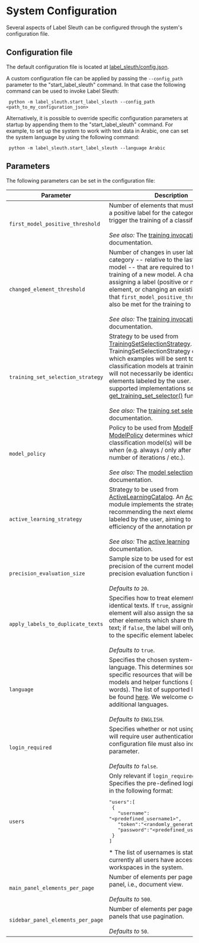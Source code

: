 # System Configuration

Several aspects of Label Sleuth can be configured through the system's configuration file.

## Configuration file

The default configuration file is located at [label_sleuth/config.json](https://github.com/label-sleuth/label-sleuth/blob/main/label_sleuth/config.json).

A custom configuration file can be applied by passing the `--config_path` parameter to the "start_label_sleuth" command. In that case the following command can be used to invoke Label Sleuth:

```
 python -m label_sleuth.start_label_sleuth --config_path <path_to_my_configuration_json>
```

Alternatively, it is possible to override specific configuration parameters at startup by appending them to the "start_label_sleuth" command. For example, to set up the system to work with text data in Arabic, one can set the system language by using the following command:

```
 python -m label_sleuth.start_label_sleuth --language Arabic
```


## Parameters

The following parameters can be set in the configuration file:

| Parameter | Description |
|-----------|-------------|
| `first_model_positive_threshold`  | Number of elements that must be assigned a positive label for the category in order to trigger the training of a classification model. <br /> <br /> _See also:_ The [training invocation](model_training.md#training-invocation) documentation. |
| `changed_element_threshold`       | Number of changes in user labels for the category -- relative to the last trained model -- that are required to trigger the training of a new model. A change can be a assigning a label (positive or negative) to an element, or changing an existing label. Note that `first_model_positive_threshold` must also be met for the training to be triggered. <br /> <br /> _See also:_ The [training invocation](model_training.md#training-invocation) documentation. |
| `training_set_selection_strategy` | Strategy to be used from [TrainingSetSelectionStrategy](https://github.com/label-sleuth/label-sleuth/blob/main/label_sleuth/training_set_selector/train_set_selector_api.py). A TrainingSetSelectionStrategy determines which examples will be sent to the classification models at training time - these will not necessarily be identical to the set of elements labeled by the user. For currently supported implementations see the [get_training_set_selector()](https://github.com/label-sleuth/label-sleuth/blob/main/label_sleuth/training_set_selector/training_set_selector_factory.py) function. <br /> <br /> _See also:_ The [training set selection](model_training.md#training-set-selection) documentation. |
| `model_policy`                    | Policy to be used from [ModelPolicies](https://github.com/label-sleuth/label-sleuth/blob/main/label_sleuth/models/core/model_policies.py). A [ModelPolicy](https://github.com/label-sleuth/label-sleuth/blob/main/label_sleuth/models/policy/model_policy.py) determines which type of classification model(s) will be used, and _when_ (e.g. always / only after a specific number of iterations / etc.). <br /> <br /> _See also:_ The [model selection](model_training.md#model-selection) documentation. |
| `active_learning_strategy`        | Strategy to be used from [ActiveLearningCatalog](https://github.com/label-sleuth/label-sleuth/blob/main/label_sleuth/active_learning/core/catalog.py). An [ActiveLearner](https://github.com/label-sleuth/label-sleuth/blob/main/label_sleuth/active_learning/core/active_learning_api.py) module implements the strategy for recommending the next elements to be labeled by the user, aiming to increase the efficiency of the annotation process. <br /> <br /> _See also:_ The [active learning](active_learning.md) documentation. |
| `precision_evaluation_size`       | Sample size to be used for estimating the precision of the current model when the precision evaluation function is invoked. <br /><br /> _Defaults to_ `20`. |
| `apply_labels_to_duplicate_texts` | Specifies how to treat elements with identical texts. If `true`, assigning a label to an element will also assign the same label to other elements which share the exact same text; if `false`, the label will only be assigned to the specific element labeled by the user. <br /><br /> _Defaults to_ `true`. |
| `language`                        | Specifies the chosen system-wide language. This determines some language-specific resources that will be used by models and helper functions (e.g., stop words). The list of supported languages can be found [here](languages.md). We welcome contributions of additional languages. <br /><br /> _Defaults to_ `ENGLISH`. |
| `login_required`                  | Specifies whether or not using the system will require user authentication. If `true`, the configuration file must also include a `users` parameter. <br /><br /> _Defaults to_ `false`. |
| `users`                           | Only relevant if `login_required` is `true`. Specifies the pre-defined login information in the following format: <pre>"users":[<br>&nbsp;{<br>&nbsp;&nbsp;&nbsp;"username": "<predefined_username1>",<br>&nbsp;&nbsp;&nbsp;"token":"<randomly_generated_token1>",<br>&nbsp;&nbsp;&nbsp;"password":"<predefined_user1_password>"<br>&nbsp;}<br>] </pre> * The list of usernames is static and currently all users have access to all the workspaces in the system. |
| `main_panel_elements_per_page` | Number of elements per page in the main panel, i.e., document view. <br /><br /> _Defaults to_ `500`. |  
| `sidebar_panel_elements_per_page` | Number of elements per page in the sidebar panels that use pagination. <br /><br /> _Defaults to_ `50`. |

